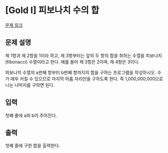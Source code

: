 # [Gold I] 피보나치 수의 합

[문제 링크](https://www.acmicpc.net/problem/2086) 

## 문제 설명

<p>제 1항과 제 2항을 1이라 하고, 제 3항부터는 앞의 두 항의 합을 취하는 수열을 피보나치(fibonacci) 수열이라고 한다. 예를 들어 제 3항은 2이며, 제 4항은 3이다.</p>

<p>피보나치 수열의 a번째 항부터 b번째 항까지의 합을 구하는 프로그램을 작성하시오. 수가 매우 커질 수 있으므로 마지막 아홉 자리만을 구하도록 한다. 즉 1,000,000,000으로 나눈 나머지를 구하면 된다.</p>

## 입력 

 <p>첫째 줄에 a와 b이 주어진다.</p>

## 출력 

 <p>첫째 줄에 구한 합을 출력한다.</p>

